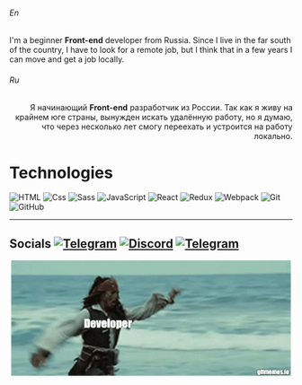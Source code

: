 <!-- Header -->
###### En
I'm a beginner **Front-end** developer from Russia.
Since I live in the far south of the country, I have to look for a remote job, but I think that in a few years I can move and get a job locally.

###### Ru
<p align="right">
    Я начинающий <strong>Front-end</strong> разработчик из России.
    Так как я живу на крайнем юге страны, вынужден искать удалённую работу, но я думаю, что через несколько лет смогу переехать и устроится на работу локально.
</p>

<!-- Technologies -->
# **Technologies**
![HTML](https://img.shields.io/badge/HTML-000?style=for-the-badge&logo=html5)
![Css](https://img.shields.io/badge/Css-000?style=for-the-badge&logo=css3&logoColor=blue)
![Sass](https://img.shields.io/badge/Sass-0d1117?style=for-the-badge&logo=Sass&logoColor=cf649a)
![JavaScript](https://img.shields.io/badge/JavaScript-000?style=for-the-badge&logo=JavaScript)
![React](https://img.shields.io/badge/React-20232a?style=for-the-badge&logo=React&)
![Redux](https://img.shields.io/badge/Redux-000?style=for-the-badge&logo=Redux&color=7045b1)
![Webpack](https://img.shields.io/badge/webpack-101619?style=for-the-badge&logo=Webpack&)
![Git](https://img.shields.io/badge/git-000?style=for-the-badge&logo=Git) 
![GitHub](https://img.shields.io/badge/github-0d1117?style=for-the-badge&logo=GitHub)

---

## Socials [![Telegram](https://img.shields.io/badge/Telegram-000?style=flat-square&logo=Telegram&logoColor=fff)](https://t.me/si_zxc_ma) [![Discord](https://img.shields.io/badge/Discord-000?style=flat-square&logo=Discord)](https://discordapp.com/users/_$今_#5575/) [![Telegram](https://img.shields.io/badge/VK-000?style=flat-square&logo=VK&logoColor=blue)](https://vk.com/musorero)

<p align="center">
    <img src='https://github.com/s1ma82/s1ma82/blob/master/src/developer-recruiters.gif'/>
</p>

<!-- Projects --> 

